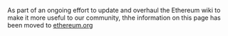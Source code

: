 As part of an ongoing effort to update and overhaul the Ethereum wiki to make it more useful to our community, thhe information on this page has been moved to [ethereum.org](https://ethereum.org)